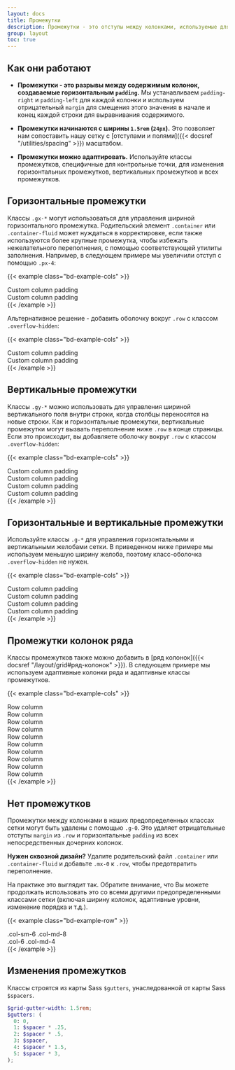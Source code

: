 ```yaml
---
layout: docs
title: Промежутки
description: Промежутки - это отступы между колонками, используемые для гибкого размещения и выравнивания содержимого в системе сетки Bootstrap.
group: layout
toc: true
---
```


## Как они работают

- **Промежутки - это разрывы между содержимым колонок, создаваемые горизонтальным `padding`.** Мы устанавливаем `padding-right` и `padding-left` для каждой колонки и используем отрицательный `margin` для смещения этого значения в начале и конец каждой строки для выравнивания содержимого.

- **Промежутки начинаются с ширины `1.5rem` (`24px`).** Это позволяет нам сопоставить нашу сетку с [отступами и полями]({{< docsref "/utilities/spacing" >}}) масштабом.

- **Промежутки можно адаптировать.** Используйте классы промежутков, специфичные для контрольные точки, для изменения горизонтальных промежутков, вертикальных промежутков и всех промежутков.

## Горизонтальные промежутки

Классы `.gx-*` могут использоваться для управления шириной горизонтального промежутка. Родительский элемент `.container` или `.container-fluid` может нуждаться в корректировке, если также используются более крупные промежутка, чтобы избежать нежелательного переполнения, с помощью соответствующей утилиты заполнения. Например, в следующем примере мы увеличили отступ с помощью `.px-4`:

{{< example class="bd-example-cols" >}}
<div class="container px-4 text-center">
  <div class="row gx-5">
    <div class="col">
     <div class="p-3">Custom column padding</div>
    </div>
    <div class="col">
      <div class="p-3">Custom column padding</div>
    </div>
  </div>
</div>
{{< /example >}}

Альтернативное решение - добавить оболочку вокруг `.row` с классом `.overflow-hidden`:

{{< example class="bd-example-cols" >}}
<div class="container overflow-hidden text-center">
  <div class="row gx-5">
    <div class="col">
     <div class="p-3">Custom column padding</div>
    </div>
    <div class="col">
      <div class="p-3">Custom column padding</div>
    </div>
  </div>
</div>
{{< /example >}}

## Вертикальные промежутки

Классы `.gy-*` можно использовать для управления шириной вертикального поля внутри строки, когда столбцы переносятся на новые строки. Как и горизонтальные промежутки, вертикальные промежутки могут вызвать переполнение ниже `.row` в конце страницы. Если это происходит, вы добавляете оболочку вокруг `.row` с классом `.overflow-hidden`:

{{< example class="bd-example-cols" >}}
<div class="container overflow-hidden text-center">
  <div class="row gy-5">
    <div class="col-6">
      <div class="p-3">Custom column padding</div>
    </div>
    <div class="col-6">
      <div class="p-3">Custom column padding</div>
    </div>
    <div class="col-6">
      <div class="p-3">Custom column padding</div>
    </div>
    <div class="col-6">
      <div class="p-3">Custom column padding</div>
    </div>
  </div>
</div>
{{< /example >}}

## Горизонтальные и вертикальные промежутки

Используйте классы `.g-*` для управления горизонтальными и вертикальными желобами сетки. В приведенном ниже примере мы используем меньшую ширину желоба, поэтому класс-оболочка `.overflow-hidden` не нужен.

{{< example class="bd-example-cols" >}}
<div class="container text-center">
  <div class="row g-2">
    <div class="col-6">
      <div class="p-3">Custom column padding</div>
    </div>
    <div class="col-6">
      <div class="p-3">Custom column padding</div>
    </div>
    <div class="col-6">
      <div class="p-3">Custom column padding</div>
    </div>
    <div class="col-6">
      <div class="p-3">Custom column padding</div>
    </div>
  </div>
</div>
{{< /example >}}

## Промежутки колонок ряда

Классы промежутков также можно добавить в [ряд колонок]({{< docsref "/layout/grid#ряд-колонок" >}}). В следующем примере мы используем адаптивные колонки ряда и адаптивные классы промежутков.

{{< example class="bd-example-cols" >}}
<div class="container text-center">
  <div class="row row-cols-2 row-cols-lg-5 g-2 g-lg-3">
    <div class="col">
      <div class="p-3">Row column</div>
    </div>
    <div class="col">
      <div class="p-3">Row column</div>
    </div>
    <div class="col">
      <div class="p-3">Row column</div>
    </div>
    <div class="col">
      <div class="p-3">Row column</div>
    </div>
    <div class="col">
      <div class="p-3">Row column</div>
    </div>
    <div class="col">
      <div class="p-3">Row column</div>
    </div>
    <div class="col">
      <div class="p-3">Row column</div>
    </div>
    <div class="col">
      <div class="p-3">Row column</div>
    </div>
    <div class="col">
      <div class="p-3">Row column</div>
    </div>
    <div class="col">
      <div class="p-3">Row column</div>
    </div>
  </div>
</div>
{{< /example >}}

## Нет промежутков

Промежутки между колонками в наших предопределенных классах сетки могут быть удалены с помощью `.g-0`. Это удаляет отрицательные отступы `margin` из `.row` и горизонтальные `padding` из всех непосредственных дочерних колонок.

**Нужен сквозной дизайн?** Удалите родительский файл `.container` или `.container-fluid` и добавьте `.mx-0` к `.row`, чтобы предотвратить переполнение.

На практике это выглядит так. Обратите внимание, что Вы можете продолжать использовать это со всеми другими предопределенными классами сетки (включая ширину колонок, адаптивные уровни, изменение порядка и т.д.).

{{< example class="bd-example-row" >}}
<div class="row g-0 text-center">
  <div class="col-sm-6 col-md-8">.col-sm-6 .col-md-8</div>
  <div class="col-6 col-md-4">.col-6 .col-md-4</div>
</div>
{{< /example >}}

## Изменения промежутков

Классы строятся из карты Sass `$gutters`, унаследованной от карты Sass `$spacers`.

```scss
$grid-gutter-width: 1.5rem;
$gutters: (
  0: 0,
  1: $spacer * .25,
  2: $spacer * .5,
  3: $spacer,
  4: $spacer * 1.5,
  5: $spacer * 3,
);
```
